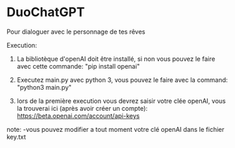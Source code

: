 # DuoChatGPT
Pour dialoguer avec le personnage de tes rêves

Execution:
1. La bibliotèque d'openAI doit être installé, si non vous pouvez le faire avec cette commande: "pip install openai"

2. Executez main.py avec python 3, vous pouvez le faire avec la command: "python3 main.py"

3. lors de la première execution vous devrez saisir votre clée openAI, vous la trouverai ici (après avoir créer un compte): https://beta.openai.com/account/api-keys

note:
-vous pouvez modifier a tout moment votre clé openAI dans le fichier key.txt
